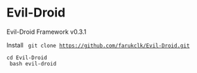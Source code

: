 # Evil-Droid
Evil-Droid Framework  v0.3.1


Install
<code>
git clone https://github.com/farukclk/Evil-Droid.git<br>
cd Evil-Droid<br>
bash evil-droid<br>
</code>
